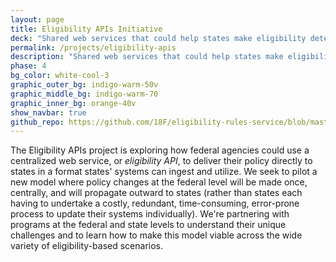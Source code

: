 ```yaml
---
layout: page
title: Eligibility APIs Initiative
deck: "Shared web services that could help states make eligibility determinations for human services programs"
permalink: /projects/eligibility-apis
description: "Shared web services that could help states make eligibility determinations for human services programs"
phase: 4
bg_color: white-cool-3
graphic_outer_bg: indigo-warm-50v
graphic_middle_bg: indigo-warm-70
graphic_inner_bg: orange-40v
show_navbar: true
github_repo: https://github.com/18F/eligibility-rules-service/blob/master/README.md
---
```


The Eligibility APIs project is exploring how federal agencies could use a centralized web service, or *eligibility API*, to deliver their policy directly to states in a format states' systems can ingest and utilize. We seek to pilot a new model where policy changes at the federal level will be made once, centrally, and will propagate outward to states (rather than states each having to undertake a costly, redundant, time-consuming, error-prone process to update their systems individually). We're partnering with programs at the federal and state levels to understand their unique challenges and to learn how to make this model viable across the wide variety of eligibility-based scenarios.
